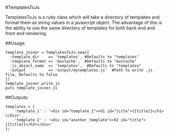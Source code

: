 #TemplatesToJs

TemplatesToJs is a ruby class which will take a directory of templates and format them as string values in a javascript object. The advantage of this is the ability to use the same directory of templates for both back end and front end rendering.

##Usage:

    template_joiner = TemplatesToJs.new({
      :template_dir    => 'templates', #Defaults to "templates"
      :template_format => 'mustache',  #Defaults to "mustache"
      :js_object_name  => 'templates',  #Defaults to "templates"
      :output          => 'output/mytemplates.js'  #Path to write .js file, Defaults to false
    })
    template_joiner.write_js
    puts template_joiner.js
    
##Outputs:

    templates = {
        'template_1' : '<div id="template_1"><h1 id="title">{{title}}</h1></div>',
        'template_2' : '<div id="another_template"><h2 id="title">{{title}}</h2></div>'
    };